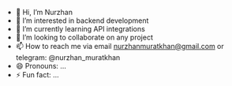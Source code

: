 - 👋 Hi, I’m Nurzhan
- 👀 I’m interested in backend development
- 🌱 I’m currently learning API integrations
- 💞️ I’m looking to collaborate on any project
- 📫 How to reach me via email nurzhanmuratkhan@gmail.com or telegram: @nurzhan_muratkhan
- 😄 Pronouns: ...
- ⚡ Fun fact: ...

<!---
munlicode/munlicode is a ✨ special ✨ repository because its `README.md` (this file) appears on your GitHub profile.
You can click the Preview link to take a look at your changes.
--->
